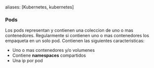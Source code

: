 aliases: [Kubernetes, kubernetes]

### Pods
Los pods representan y contienen una coleccion de uno o mas contenedores. Regularmente si contienen uno o mas contenedores los empaqueta en un solo pod.
Contienen las siguientes caracteristicas:
- Uno o mas contenedores y/o volumenes
- Contiene **namespaces** compartidos
- Una ip por pod

